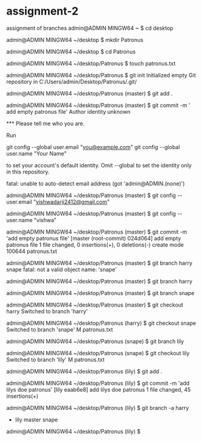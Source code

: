 # assignment-2
assignment of branches
admin@ADMIN MINGW64 ~
$ cd desktop

admin@ADMIN MINGW64 ~/desktop
$ mkdir Patronus

admin@ADMIN MINGW64 ~/desktop
$ cd Patronus

admin@ADMIN MINGW64 ~/desktop/Patronus
$ touch patronus.txt

admin@ADMIN MINGW64 ~/desktop/Patronus
$ git init
Initialized empty Git repository in C:/Users/admin/Desktop/Patronus/.git/

admin@ADMIN MINGW64 ~/desktop/Patronus (master)
$ git add .

admin@ADMIN MINGW64 ~/desktop/Patronus (master)
$ git commit -m ' add empty patronus file'
Author identity unknown

*** Please tell me who you are.

Run

  git config --global user.email "you@example.com"
  git config --global user.name "Your Name"

to set your account's default identity.
Omit --global to set the identity only in this repository.

fatal: unable to auto-detect email address (got 'admin@ADMIN.(none)')

admin@ADMIN MINGW64 ~/desktop/Patronus (master)
$ git config -- user.email "vishwadarji2412@gmail.com"

admin@ADMIN MINGW64 ~/desktop/Patronus (master)
$ git config -- user.name "vishwa"

admin@ADMIN MINGW64 ~/desktop/Patronus (master)
$ git commit -m 'add empty patronus file'
[master (root-commit) 024d064] add empty patronus file
 1 file changed, 0 insertions(+), 0 deletions(-)
 create mode 100644 patronus.txt

admin@ADMIN MINGW64 ~/desktop/Patronus (master)
$ git branch harry snape
fatal: not a valid object name: 'snape'

admin@ADMIN MINGW64 ~/desktop/Patronus (master)
$ git branch harry

admin@ADMIN MINGW64 ~/desktop/Patronus (master)
$ git branch snape

admin@ADMIN MINGW64 ~/desktop/Patronus (master)
$ git checkout harry
Switched to branch 'harry'

admin@ADMIN MINGW64 ~/desktop/Patronus (harry)
$ git checkout snape
Switched to branch 'snape'
M       patronus.txt

admin@ADMIN MINGW64 ~/desktop/Patronus (snape)
$ git branch lily

admin@ADMIN MINGW64 ~/desktop/Patronus (snape)
$ git checkout lily
Switched to branch 'lily'
M       patronus.txt

admin@ADMIN MINGW64 ~/desktop/Patronus (lily)
$ git add .

admin@ADMIN MINGW64 ~/desktop/Patronus (lily)
$ git commit -m 'add lilys doe patronus'
[lily eaab6e8] add lilys doe patronus
 1 file changed, 45 insertions(+)

admin@ADMIN MINGW64 ~/desktop/Patronus (lily)
$ git branch -a
  harry
* lily
  master
  snape

admin@ADMIN MINGW64 ~/desktop/Patronus (lily)
$
